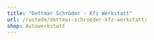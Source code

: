 ```yaml
---
title: "Dettmar Schröder - Kfz Werkstatt"
url: /rastede/dettmar-schroeder-kfz-werkstatt/
shop: Autowerkstatt
---
```

